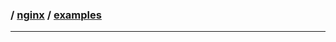 ### / [nginx](./../) / [examples](./)

-----------------------------------------------------------------------------------
